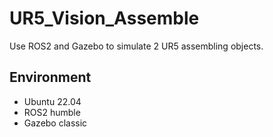 # UR5_Vision_Assemble
Use ROS2 and Gazebo to simulate 2 UR5 assembling objects. 

## Environment

* Ubuntu 22.04
* ROS2 humble
* Gazebo classic



